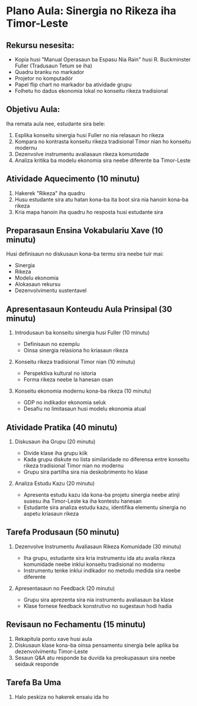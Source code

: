 # Plano Aula: Sinergia no Rikeza iha Timor-Leste

## Rekursu nesesita:

- Kopia husi "Manual Operasaun ba Espasu Nia Rain" husi R. Buckminster Fuller (Tradusaun Tetum se iha)
- Quadru branku no markador
- Projetor no komputadór
- Papel flip chart no markador ba atividade grupu
- Folhetu ho dadus ekonomia lokal no konseitu rikeza tradisional

## Objetivu Aula:

Iha remata aula nee, estudante sira bele:
1. Esplika konseitu sinergia husi Fuller no nia relasaun ho rikeza
2. Kompara no kontrasta konseitu rikeza tradisional Timor nian ho konseitu modernu
3. Dezenvolve instrumentu avaliasaun rikeza komunidade
4. Analiza kritika ba modelu ekonomia sira neebe diferente ba Timor-Leste

## Atividade Aquecimento (10 minutu)

1. Hakerek "Rikeza" iha quadru
2. Husu estudante sira atu hatan kona-ba ita boot sira nia hanoin kona-ba rikeza
3. Kria mapa hanoin iha quadru ho resposta husi estudante sira

## Preparasaun Ensina Vokabulariu Xave (10 minutu)

Husi definisaun no diskusaun kona-ba termu sira neebe tuir mai:
- Sinergia
- Rikeza
- Modelu ekonomia
- Alokasaun rekursu
- Dezenvolvimentu sustentavel

## Apresentasaun Konteudu Aula Prinsipal (30 minutu)

1. Introdusaun ba konseitu sinergia husi Fuller (10 minutu)
   - Definisaun no ezemplu
   - Oinsa sinergia relasiona ho kriasaun rikeza

2. Konseitu rikeza tradisional Timor nian (10 minutu)
   - Perspektiva kultural no istoria
   - Forma rikeza neebe la hanesan osan

3. Konseitu ekonomia modernu kona-ba rikeza (10 minutu)
   - GDP no indikador ekonomia seluk
   - Desafiu no limitasaun husi modelu ekonomia atual

## Atividade Pratika (40 minutu)

1. Diskusaun iha Grupu (20 minutu)
   - Divide klase iha grupu kiik
   - Kada grupu diskute no lista similaridade no diferensa entre konseitu rikeza tradisional Timor nian no modernu
   - Grupu sira partilha sira nia deskobrimento ho klase

2. Analiza Estudu Kazu (20 minutu)
   - Apresenta estudu kazu ida kona-ba projetu sinergia neebe atinji susesu iha Timor-Leste ka iha kontestu hanesan
   - Estudante sira analiza estudu kazu, identifika elementu sinergia no aspetu kriasaun rikeza

## Tarefa Produsaun (50 minutu)

1. Dezenvolve Instrumentu Avaliasaun Rikeza Komunidade (30 minutu)
   - Iha grupu, estudante sira kria instrumentu ida atu avalia rikeza komunidade neebe inklui konseitu tradisional no modernu
   - Instrumentu tenke inklui indikador no metodu medida sira neebe diferente

2. Apresentasaun no Feedback (20 minutu)
   - Grupu sira aprezenta sira nia instrumentu avaliasaun ba klase
   - Klase fornese feedback konstrutivo no sugestaun hodi hadia

## Revisaun no Fechamentu (15 minutu)

1. Rekapitula pontu xave husi aula
2. Diskusaun klase kona-ba oinsa pensamentu sinergia bele aplika ba dezenvolvimentu Timor-Leste
3. Sesaun Q&A atu responde ba duvida ka preokupasaun sira neebe seidauk responde

## Tarefa Ba Uma

1. Halo peskiza no hakerek ensaiu ida ho